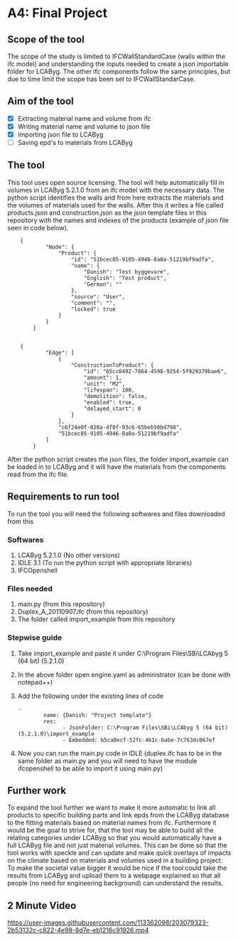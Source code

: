 # A4: Final Project

## Scope of the tool

The scope of the study is limited to IFCWallStandardCase (walls within the ifc model) and understanding the inputs needed to create a json importable folder for LCAByg. The other ifc components follow the same principles, but due to time limit the scope has been set to IFCWallStandarCase.

## Aim of the tool

- [x] Extracting material name and volume from ifc 
- [x] Writing material name and volume to json file
- [x] Importing json file to LCAByg
- [ ] Saving epd's to materials from LCAByg

## The tool
This tool uses open source licensing. The tool will help automatically fill in volumes in LCAByg 5.2.1.0 from an ifc model with the necessary data. The python script identifies the walls and from here extracts the materials and the volumes of materials used for the walls. After this it writes a file called products.json and construction.json as the json template files in this repository with the names and indexes of the products (example of json file seen in code below). 


        {
                "Node": {
                    "Product": {
                        "id": "51bcec85-9105-4946-8a8a-51219bf9adfa",
                        "name": {
                            "Danish": "Test byggevare",
                            "English": "Test product",
                            "German": ""
                        },
                        "source": "User",
                        "comment": "",
                        "locked": true
                    }
                }
            }


        {
                "Edge": [
                    {
                        "ConstructionToProduct": {
                            "id": "65cc0492-7864-4598-9254-5f929379bae6",
                            "amount": 1,
                            "unit": "M2",
                            "lifespan": 100,
                            "demolition": false,
                            "enabled": true,
                            "delayed_start": 0
                        }
                    },
                    "c6f24e0f-020a-4f0f-93c6-65beb50bd798",
                    "51bcec85-9105-4946-8a8a-51219bf9adfa"
                ]
            }

After the python script creates the json files, the folder import_example can be loaded in to LCAByg and it will have the materials from the components read from the ifc file.

## Requirements to run tool

To run the tool you will need the following softwares and files downloaded from this 

### Softwares
1. LCAByg 5.2.1.0 (No other versions)
2. IDLE 3.1 (To run the python script with appropriate libraries)
3. IFCOpenshell 

### Files needed
1. main.py (from this repository)
2. Duplex_A_20110907.ifc (from this repository)
3. The folder called import_example from this repository

### Stepwise guide
1. Take import_example and paste it under C:\Program Files\SBi\LCAbyg 5 (64 bit) (5.2.1.0)
2. In the above folder open engine.yaml as administrator (can be done with notepad++)
3. Add the following under the existing lines of code

       -
               name: {Danish: "Project template"}
               res: 
                     - JsonFolder: C:\Program Files\SBi\LCAbyg 5 (64 bit) (5.2.1.0)\import_example
                     - Embedded: b5ca0ecf-52fc-461c-babe-7c763dc067ef

4. Now you can run the main.py code in IDLE (duplex.ifc has to be in the same folder as main.py and you will need to have the module ifcopenshell to be able to import it using main.py)


## Further work
To expand the tool further we want to make it more automatic to link all products to specific building parts and link epds from the LCAByg database to the fitting materials based on material names from ifc. Furthermore it would be the goal to strive for, that the tool may be able to build all the relating categories under LCAByg so that you would automatically have a full LCAByg file and not just material volumes. This can be done so that the tool works with speckle and can update and make quick overlays of impacts on the climate based on materials and volumes used in a building project. To make the societal value bigger it would be nice if the tool could take the results from LCAByg and upload them to a webpage explained so that all people (no need for engineering background) can understand the results.


## 2 Minute Video

https://user-images.githubusercontent.com/113362098/203079323-2b53132c-c822-4e98-8d7e-eb1216c91926.mp4



